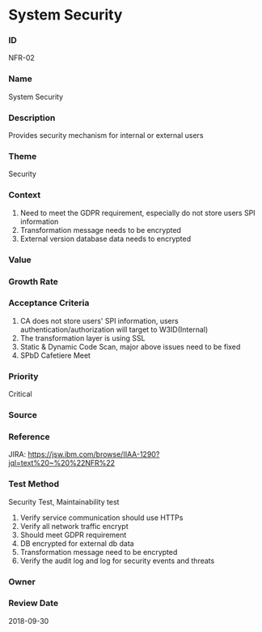 

# System Security


### ID

NFR-02


### Name

System Security


### Description

Provides security mechanism for internal or external users


### Theme


Security



### Context


1. Need to meet the GDPR requirement, especially do not store users SPI information
2. Transformation message needs to be encrypted
3. External version database data needs to encrypted



### Value




### Growth Rate




### Acceptance Criteria


1. CA does not store users' SPI information, users authentication/authorization will target to W3ID(Internal) 
2. The transformation layer is using SSL
3. Static & Dynamic Code Scan, major above issues need to be fixed
4. SPbD Cafetiere Meet



### Priority


Critical



### Source




### Reference


JIRA: https://jsw.ibm.com/browse/IIAA-1290?jql=text%20~%20%22NFR%22



### Test Method


Security Test, Maintainability test
1.	Verify service communication should use HTTPs
2.	Verify all network traffic encrypt
3.	Should meet GDPR requirement
4.	DB encrypted for external db data
5.	Transformation message need to be encrypted
6.	Verify the audit log and log for security events and threats




### Owner




### Review Date

2018-09-30

